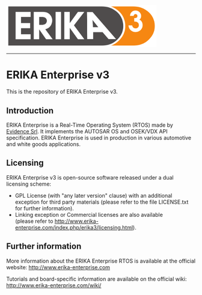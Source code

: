 <img src="doc/erika3_midresolution.png" width="400">

----

# ERIKA Enterprise v3

This is the repository of ERIKA Enterprise v3.

## Introduction

ERIKA Enterprise is a Real-Time Operating System (RTOS) made by [Evidence Srl](http://www.evidence.eu.com).
It implements the AUTOSAR OS and OSEK/VDX API specification.
ERIKA Enterprise is used in production in various automotive and white goods
applications.

## Licensing

ERIKA Enterprise v3 is open-source software released under a dual licensing scheme:
* GPL License (with "any later version" clause) with an additional exception
for third party materials (please refer to the file LICENSE.txt for further
information).
* Linking exception or Commercial licenses are also available <br>(please refer to
http://www.erika-enterprise.com/index.php/erika3/licensing.html).

## Further information

More information about the ERIKA Enterprise RTOS is available at the official
website: http://www.erika-enterprise.com

Tutorials and board-specific information are available on the official wiki:
http://www.erika-enterprise.com/wiki/
